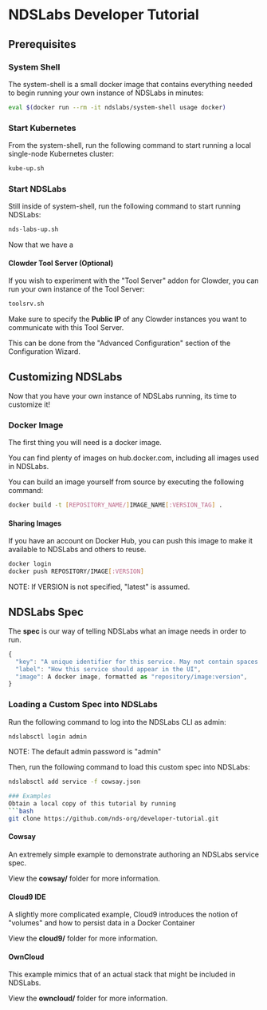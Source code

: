 # NDSLabs Developer Tutorial

## Prerequisites

### System Shell
The system-shell is a small docker image that contains everything needed to begin running your own instance of NDSLabs in minutes:
```bash
eval $(docker run --rm -it ndslabs/system-shell usage docker)
```

### Start Kubernetes
From the system-shell, run the following command to start running a local single-node Kubernetes cluster:
```bash
kube-up.sh
```

### Start NDSLabs
Still inside of system-shell, run the following command to start running NDSLabs:
```bash
nds-labs-up.sh
``` 

Now that we have a 

#### Clowder Tool Server (Optional)
If you wish to experiment with the "Tool Server" addon for Clowder, you can run your own instance of the Tool Server:
```bash
toolsrv.sh
```

Make sure to specify the **Public IP** of any Clowder instances you want to communicate with this Tool Server.

This can be done from the "Advanced Configuration" section of the Configuration Wizard.

## Customizing NDSLabs
Now that you have your own instance of NDSLabs running, its time to customize it!

### Docker Image
The first thing you will need is a docker image.

You can find plenty of images on hub.docker.com, including all images used in NDSLabs.

You can build an image yourself from source by executing the following command:
```bash
docker build -t [REPOSITORY_NAME/]IMAGE_NAME[:VERSION_TAG] .
```

#### Sharing Images
If you have an account on Docker Hub, you can push this image to make it available to NDSLabs and others to reuse.

```bash
docker login
docker push REPOSITORY/IMAGE[:VERSION]
```

NOTE: If VERSION is not specified, "latest" is assumed.

## NDSLabs Spec
The **spec** is our way of telling NDSLabs what an image needs in order to run. 
```js
{
  "key": "A unique identifier for this service. May not contain spaces.",
  "label": "How this service should appear in the UI",
  "image": A docker image, formatted as "repository/image:version",
}
```


### Loading a Custom Spec into NDSLabs
Run the following command to log into the NDSLabs CLI as admin:
```bash
ndslabsctl login admin
```

NOTE: The default admin password is "admin"

Then, run the following command to load this custom spec into NDSLabs:
```bash
ndslabsctl add service -f cowsay.json

### Examples
Obtain a local copy of this tutorial by running
```bash
git clone https://github.com/nds-org/developer-tutorial.git
```

#### Cowsay
An extremely simple example to demonstrate authoring an NDSLabs service spec.

View the **cowsay/** folder for more information.

#### Cloud9 IDE
A slightly more complicated example, Cloud9 introduces the notion of "volumes" and how to persist data in a Docker Container

View the **cloud9/** folder for more information.

#### OwnCloud
This example mimics that of an actual stack that might be included in NDSLabs.

View the **owncloud/** folder for more information.
